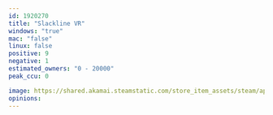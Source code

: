 ```yaml
---
id: 1920270
title: "Slackline VR"
windows: "true"
mac: "false"
linux: false
positive: 9
negative: 1
estimated_owners: "0 - 20000"
peak_ccu: 0

image: https://shared.akamai.steamstatic.com/store_item_assets/steam/apps/1920270/header.jpg?t=1649102573
opinions:
---
```

